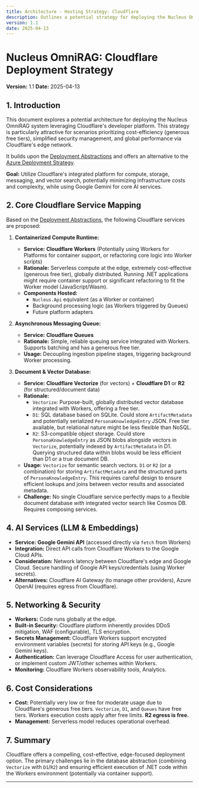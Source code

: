```yaml
---
title: Architecture - Hosting Strategy: Cloudflare
description: Outlines a potential strategy for deploying the Nucleus OmniRAG system using Cloudflare services.
version: 1.1
date: 2025-04-13
---
```


# Nucleus OmniRAG: Cloudflare Deployment Strategy

**Version:** 1.1
**Date:** 2025-04-13

## 1. Introduction

This document explores a potential architecture for deploying the Nucleus OmniRAG system leveraging Cloudflare's developer platform. This strategy is particularly attractive for scenarios prioritizing cost-efficiency (generous free tiers), simplified security management, and global performance via Cloudflare's edge network.

It builds upon the [Deployment Abstractions](./ARCHITECTURE_DEPLOYMENT_ABSTRACTIONS.md) and offers an alternative to the [Azure Deployment Strategy](./ARCHITECTURE_DEPLOYMENT_AZURE.md).

**Goal:** Utilize Cloudflare's integrated platform for compute, storage, messaging, and vector search, potentially minimizing infrastructure costs and complexity, while using Google Gemini for core AI services.

## 2. Core Cloudflare Service Mapping

Based on the [Deployment Abstractions](./ARCHITECTURE_DEPLOYMENT_ABSTRACTIONS.md), the following Cloudflare services are proposed:

1.  **Containerized Compute Runtime:**
    *   **Service:** **Cloudflare Workers** (Potentially using Workers for Platforms for container support, or refactoring core logic into Worker scripts)
    *   **Rationale:** Serverless compute at the edge, extremely cost-effective (generous free tier), globally distributed. Running .NET applications might require container support or significant refactoring to fit the Worker model (JavaScript/Wasm).
    *   **Components Hosted:**
        *   `Nucleus.Api` equivalent (as a Worker or container)
        *   Background processing logic (as Workers triggered by Queues)
        *   Future platform adapters

2.  **Asynchronous Messaging Queue:**
    *   **Service:** **Cloudflare Queues**
    *   **Rationale:** Simple, reliable queuing service integrated with Workers. Supports batching and has a generous free tier.
    *   **Usage:** Decoupling ingestion pipeline stages, triggering background Worker processing.

3.  **Document & Vector Database:**
    *   **Service:** **Cloudflare Vectorize** (for vectors) + **Cloudflare D1** or **R2** (for structured/document data)
    *   **Rationale:**
        *   `Vectorize`: Purpose-built, globally distributed vector database integrated with Workers, offering a free tier.
        *   `D1`: SQL database based on SQLite. Could store `ArtifactMetadata` and potentially serialized `PersonaKnowledgeEntry` JSON. Free tier available, but relational nature might be less flexible than NoSQL.
        *   `R2`: S3-compatible object storage. Could store `PersonaKnowledgeEntry` as JSON blobs alongside vectors in `Vectorize`, potentially indexed by `ArtifactMetadata` in D1. Querying structured data within blobs would be less efficient than D1 or a true document DB.
    *   **Usage:** `Vectorize` for semantic search vectors. `D1` or `R2` (or a combination) for storing `ArtifactMetadata` and the structured parts of `PersonaKnowledgeEntry`. This requires careful design to ensure efficient lookups and joins between vector results and associated metadata.
    *   **Challenge:** No single Cloudflare service perfectly maps to a flexible document database *with* integrated vector search like Cosmos DB. Requires composing services.

## 4. AI Services (LLM & Embeddings)

*   **Service:** **Google Gemini API** (accessed directly via `fetch` from Workers)
*   **Integration:** Direct API calls from Cloudflare Workers to the Google Cloud APIs.
*   **Consideration:** Network latency between Cloudflare's edge and Google Cloud. Secure handling of Google API keys/credentials (using Worker secrets).
*   **Alternatives:** Cloudflare AI Gateway (to manage other providers), Azure OpenAI (requires egress from Cloudflare).

## 5. Networking & Security

*   **Workers:** Code runs globally at the edge.
*   **Built-in Security:** Cloudflare platform inherently provides DDoS mitigation, WAF (configurable), TLS encryption.
*   **Secrets Management:** Cloudflare Workers support encrypted environment variables (secrets) for storing API keys (e.g., Google Gemini keys).
*   **Authentication:** Can leverage Cloudflare Access for user authentication, or implement custom JWT/other schemes within Workers.
*   **Monitoring:** Cloudflare Workers observability tools, Analytics.

## 6. Cost Considerations

*   **Cost:** Potentially very low or free for moderate usage due to Cloudflare's generous free tiers. `Vectorize`, `D1`, and `Queues` have free tiers. Workers execution costs apply after free limits. **R2 egress is free.**
*   **Management:** Serverless model reduces operational overhead.

## 7. Summary

Cloudflare offers a compelling, cost-effective, edge-focused deployment option. The primary challenges lie in the database abstraction (combining `Vectorize` with `D1`/`R2`) and ensuring efficient execution of .NET code within the Workers environment (potentially via container support).

---
